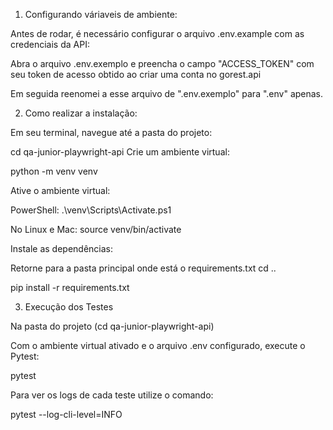 
1. Configurando váriaveis de ambiente:

Antes de rodar, é necessário configurar o arquivo .env.example com as credenciais da API:

Abra o arquivo .env.exemplo e preencha o campo "ACCESS_TOKEN" com seu token de acesso obtido ao criar uma conta no gorest.api

Em seguida reenomei a esse arquivo de ".env.exemplo" para ".env" apenas.

2. Como realizar a instalação:

Em seu terminal, navegue até a pasta do projeto:

cd qa-junior-playwright-api
Crie um ambiente virtual:

python -m venv venv

Ative o ambiente virtual:

PowerShell: .\venv\Scripts\Activate.ps1

No Linux e Mac: source venv/bin/activate

Instale as dependências:

Retorne para a pasta principal onde está o requirements.txt
cd ..

pip install -r requirements.txt

3. Execução dos Testes

Na pasta do projeto (cd qa-junior-playwright-api)

Com o ambiente virtual ativado e o arquivo .env configurado, execute o Pytest:

pytest

Para ver os logs de cada teste utilize o comando:

pytest --log-cli-level=INFO

